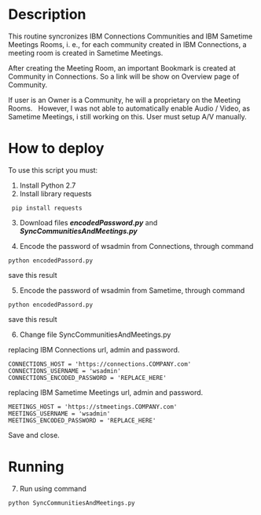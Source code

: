 # Description

This routine syncronizes IBM Connections Communities and IBM Sametime Meetings Rooms, i. e., for each community created in IBM Connections,
a meeting room is created in Sametime Meetings.

After creating the Meeting Room, an important Bookmark is created at Community in Connections. So a link will be show on Overview page of Community.

If user is an Owner is a Community, he will a proprietary on the Meeting Rooms.
 
However, I was not able to automatically enable Audio / Video, as Sametime Meetings, i still working on this. User must setup A/V manually.

# How to deploy


To use this script you must:

1) Install Python 2.7
2) Install library requests
```
 pip install requests
```
3) Download files ***encodedPassword.py*** and ***SyncCommunitiesAndMeetings.py***

4) Encode the password of wsadmin from Connections, through command
```
python encodedPassord.py
```
save this result

5) Encode the password of wsadmin from Sametime, through command
```
python encodedPassord.py
```
save this result

6) Change file SyncCommunitiesAndMeetings.py

replacing IBM Connections url, admin and password.

```
CONNECTIONS_HOST = 'https://connections.COMPANY.com'
CONNECTIONS_USERNAME = 'wsadmin'
CONNECTIONS_ENCODED_PASSWORD = 'REPLACE_HERE'
```
replacing IBM Sametime Meetings url, admin and password.

```
MEETINGS_HOST = 'https://stmeetings.COMPANY.com'
MEETINGS_USERNAME = 'wsadmin'
MEETINGS_ENCODED_PASSWORD = 'REPLACE_HERE'
```
Save and close.

# Running

7) Run using command 

```
python SyncCommunitiesAndMeetings.py
```
